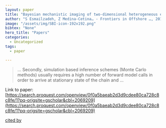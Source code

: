 ```yaml
---
layout: paper
title: "Bayesian mechanistic imaging of two-dimensional heterogeneous elastic media from seismic geophysical observations"
author: "S Esmailzadeh, Z Medina-Cetina… - Frontiers in Offshore …, 2015 - search.proquest.com"
image: "/assets/img/SBI-icon-192x192.png"
bibtex: "None"
hero_title: "Papers"
categories:
  - Uncategorized
tags:
  - paper

---
```

>… Secondly, simulation based inference schemes (Monte Carlo methods) usually requires a high number of forward model calls in order to arrive at stationary state of the chain and …

Link to paper: [https://search.proquest.com/openview/0f0a5baeab2d3d9cdee80ca728c8c8fe/1?pq-origsite=gscholar&cbl=2069209](https://search.proquest.com/openview/0f0a5baeab2d3d9cdee80ca728c8c8fe/1?pq-origsite=gscholar&cbl=2069209)

[cited by](https://scholar.google.com/scholar?cites=2631207674861390592&as_sdt=2005&sciodt=0,5&hl=en&num=20)

